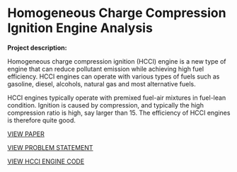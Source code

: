 <h1>Homogeneous Charge Compression Ignition Engine Analysis </h1>



<strong>Project description:</strong>

Homogeneous charge compression ignition (HCCI) engine is a new type of engine that can reduce pollutant emission while achieving high fuel efficiency. HCCI engines can operate with various types of fuels such as gasoline, diesel, alcohols, natural gas and most alternative fuels.



HCCI engines typically operate with premixed fuel-air mixtures in fuel-lean condition. Ignition is caused by compression, and typically the high compression ratio is high, say larger than 15. The efficiency of HCCI engines is therefore quite good.




<a href="max_plomer_hcci_paper.pdf">VIEW PAPER</a>



<a href="max_plomer_hcci_problem_statement.pdf">VIEW PROBLEM STATEMENT</a>



<a href="max_plomer_hcci_code.m">VIEW HCCI ENGINE CODE</a>
